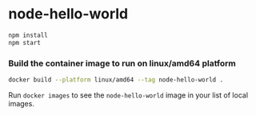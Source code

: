 # node-hello-world

```sh
npm install
npm start
```

### Build the container image to run on linux/amd64 platform

```sh
docker build --platform linux/amd64 --tag node-hello-world .
```

Run `docker images` to see the `node-hello-world` image in your list of local images.
